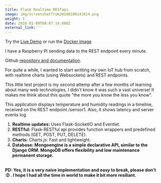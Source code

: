 ```yaml
---
title: Flask Realtime RESTapi
image: img/screenshotfrom20180109141814.png
weight: 1
date: 2018-01-09T00:07:14.000Z
external_link: ''
---
```

Try the <a href="http://82.38.27.16:5000">Live Demo</a> or run the <a href="https://hub.docker.com/r/blgo/flask-realtime-restapi/">Docker image</a>

I have a Raspberry Pi sending data to the REST endpoint every minute.

Github <a href="https://github.com/blgo/flask-realtime-restapi">repository and documentation</a>.

For quite a while, I wanted to start writting my own IoT hub from scratch, with realtime charts (using Websockets) and REST endpoints.

This little test project is my second attemp after a few months of learning about many web technologies, I didn't know it was such a vast universe! It makes me think about this quote "the more you know the less you know".

This application displays temperature and humidity readings in a timeline, received on the REST endpoint /sensor1. Also, it shows latency and server events log.

1. <b>Realtime updates:</b> Uses Flask-SocketIO and Eventlet.</br>
2. <b>RESTful:</b> Flask-RESTful api provides function wrappers and predefined methods (GET, POST, PUT, DELETE).</br>
3. <b>Charts:</b> Charts.js: Fast and lightweight.</br>
4. <b>Database: Mongoengine is a simple declarative API, similar to the Django ORM. MongoDB offers flexibility and low maintenance  permanent storage.</br>
   </br>

PD: Yes, it is a very naive implementation and easy to break, please don't :D . I hope I had all the time in world to make it bit more resiliant.
